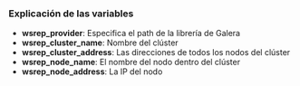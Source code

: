 ### Explicación de las variables

* **wsrep_provider**: Especifica el path de la librería de Galera
* **wsrep_cluster_name**: Nombre del clúster
* **wsrep_cluster_address**: Las direcciones de todos los nodos del clúster
* **wsrep_node_name**: El nombre del nodo dentro del clúster
* **wsrep_node_address**: La IP del nodo
